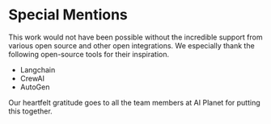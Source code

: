 # Special Mentions

This work would not have been possible without the incredible support from various open source and other open integrations. We especially thank the following open-source tools for their inspiration.

* Langchain
* CrewAI
* AutoGen

Our heartfelt gratitude goes to all the team members at AI Planet for putting this together.

[\
](https://docs.aiplanet.com/troubleshooting/how-to-verify-what-is-loaded-and-chunked-from-the-loader)
